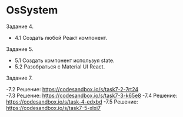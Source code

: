 # OsSystem

Задание 4.
- 4.1 Создать любой Реакт компонент.

Задание 5.
- 5.1 Создать компонент используя state.
- 5.2 Разобраться с Material UI React.


Задание 7.

-7.2 Решение: https://codesandbox.io/s/task7-2-7rt24  
-7.3 Решение: https://codesandbox.io/s/task7-3-k65e8
-7.4 Решение: https://codesandbox.io/s/task-4-edxbd
-7.5 Решение: https://codesandbox.io/s/task7-5-xlxi7
